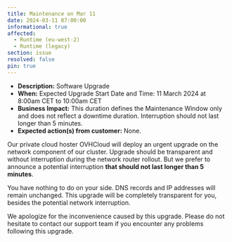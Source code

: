 ```yaml
---
title: Maintenance on Mar 11
date: 2024-03-11 07:00:00
informational: true
affected:
  - Runtime (eu-west-2)
  - Runtime (legacy)
section: issue
resolved: false
pin: true
---
```


* **Description:** Software Upgrade
* **When:** Expected Upgrade Start Date and Time: 11 March 2024 at 8:00am CET to 10:00am CET
* **Business Impact:** This duration defines the Maintenance Window only and does not reflect a downtime duration. Interruption should not last longer than 5 minutes.
* **Expected action(s) from customer:** None.

Our private cloud hoster OVHCloud will deploy an urgent upgrade on the network component of our cluster. Upgrade should be transparent and without interruption during the network router rollout. But we prefer to announce a potential interruption **that should not last longer than 5 minutes**.

You have nothing to do on your side. DNS records and IP addresses will remain unchanged. This upgrade will be completely transparent for you, besides the potential network interruption.

We apologize for the inconvenience caused by this upgrade. Please do not hesitate to contact our support team if you encounter any problems following this upgrade.
